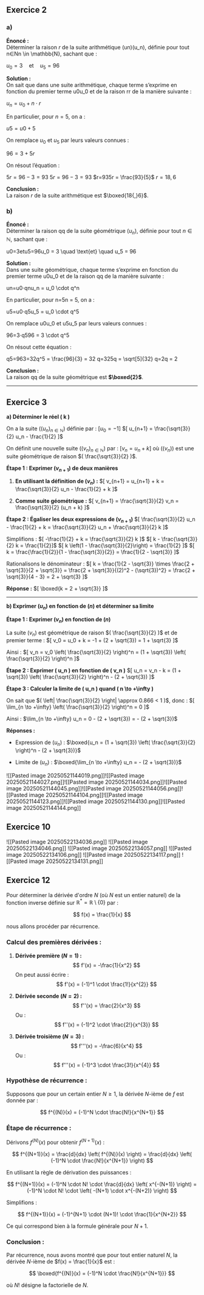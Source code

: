 
## Exercice 2
### a)
**Énoncé :**  
Déterminer la raison $r$ de la suite arithmétique (un)(u_n), définie pour tout n∈Nn \in \mathbb{N}, sachant que :

$u_0 = 3 \quad \text{et} \quad u_5 = 96$ 

**Solution :**  
On sait que dans une suite arithmétique, chaque terme s’exprime en fonction du premier terme u0u_0 et de la raison rr de la manière suivante :

$u_n = u_0 + n \cdot r$ 

En particulier, pour $n=5$, on a :

$u5=u0+5$ 

On remplace $u_0$ et $u_5$ par leurs valeurs connues :

$96 = 3 + 5r$

On résout l’équation :

$5r=96−3=93$
$5r = 96 - 3 = 93$ 
$r=935r = \frac{93}{5}$ 
$r=18,6$

**Conclusion :**  
La raison $r$ de la suite arithmétique est $\boxed{18{,}6}$.



### b)

**Énoncé :**  
Déterminer la raison qq de la suite géométrique $(u_n)$, définie pour tout $n \in \mathbb{N}$, sachant que :

u0=3etu5=96u_0 = 3 \quad \text{et} \quad u_5 = 96

**Solution :**  
Dans une suite géométrique, chaque terme s’exprime en fonction du premier terme u0u_0 et de la raison qq de la manière suivante :

un=u0⋅qnu_n = u_0 \cdot q^n

En particulier, pour n=5n = 5, on a :

u5=u0⋅q5u_5 = u_0 \cdot q^5

On remplace u0u_0 et u5u_5 par leurs valeurs connues :

96=3⋅q596 = 3 \cdot q^5

On résout cette équation :

q5=963=32q^5 = \frac{96}{3} = 32 q=325q = \sqrt[5]{32} q=2q = 2

**Conclusion :**  
La raison qq de la suite géométrique est **$\boxed{2}$**.

---

## Exercice 3

**a) Déterminer le réel \( k \)**

On a la suite $((u_n)_{n \in \mathbb{N}})$ définie par :
$[ u_0 = -1 ]$ 
$[ u_{n+1} = \frac{\sqrt{3}}{2} u_n - \frac{1}{2} ]$

On définit une nouvelle suite $((v_n)_{n \in \mathbb{N}})$ par :
$[ v_n = u_n + k ]$
où $((v_n))$ est une suite géométrique de raison $( \frac{\sqrt{3}}{2} )$.

**Étape 1 : Exprimer $( v_{n+1} )$ de deux manières**

1. **En utilisant la définition de $( v_n )$ :**
   $[ v_{n+1} = u_{n+1} + k = \frac{\sqrt{3}}{2} u_n - \frac{1}{2} + k ]$

2. **Comme suite géométrique :**
   $[ v_{n+1} = \frac{\sqrt{3}}{2} v_n = \frac{\sqrt{3}}{2} (u_n + k) ]$

**Étape 2 : Égaliser les deux expressions de $( v_{n+1} )$**
$[ \frac{\sqrt{3}}{2} u_n - \frac{1}{2} + k = \frac{\sqrt{3}}{2} u_n + \frac{\sqrt{3}}{2} k ]$

Simplifions :
$[ -\frac{1}{2} + k = \frac{\sqrt{3}}{2} k ]$
$[ k - \frac{\sqrt{3}}{2} k = \frac{1}{2}]$
$[ k \left(1 - \frac{\sqrt{3}}{2}\right) = \frac{1}{2} ]$
$[ k = \frac{\frac{1}{2}}{1 - \frac{\sqrt{3}}{2}} = \frac{1}{2 - \sqrt{3}} ]$ 

Rationalisons le dénominateur :
$[ k = \frac{1}{2 - \sqrt{3}} \times \frac{2 + \sqrt{3}}{2 + \sqrt{3}} = \frac{2 + \sqrt{3}}{(2)^2 - (\sqrt{3})^2} = \frac{2 + \sqrt{3}}{4 - 3} = 2 + \sqrt{3} ]$

**Réponse :**
$[ \boxed{k = 2 + \sqrt{3}} ]$

---

**b) Exprimer $( u_n )$ en fonction de $( n )$ et déterminer sa limite**

**Étape 1 : Exprimer $( v_n )$ en fonction de $( n )$**

La suite $(v_n)$ est géométrique de raison $( \frac{\sqrt{3}}{2} )$ et de premier terme :
$[ v_0 = u_0 + k = -1 + (2 + \sqrt{3}) = 1 + \sqrt{3} ]$ 

Ainsi :
$[ v_n = v_0 \left( \frac{\sqrt{3}}{2} \right)^n = (1 + \sqrt{3}) \left( \frac{\sqrt{3}}{2} \right)^n ]$

**Étape 2 : Exprimer \( u_n \) en fonction de \( v_n \)**
$[ u_n = v_n - k = (1 + \sqrt{3}) \left( \frac{\sqrt{3}}{2} \right)^n - (2 + \sqrt{3}) ]$

**Étape 3 : Calculer la limite de \( u_n \) quand \( n \to +\infty \)**

On sait que $( \left| \frac{\sqrt{3}}{2} \right| \approx 0.866 < 1 )$, donc :
$[ \lim_{n \to +\infty} \left( \frac{\sqrt{3}}{2} \right)^n = 0 ]$

Ainsi :
$\lim_{n \to +\infty} u_n = 0 - (2 + \sqrt{3}) = - (2 + \sqrt{3})$

**Réponses :**
- Expression de $( u_n )$ :
  $\boxed{u_n = (1 + \sqrt{3}) \left( \frac{\sqrt{3}}{2} \right)^n - (2 + \sqrt{3})}$

- Limite de $( u_n )$ :
  $\boxed{\lim_{n \to +\infty} u_n = - (2 + \sqrt{3})}$ 

![[Pasted image 20250521144019.png]]![[Pasted image 20250521144027.png]]![[Pasted image 20250521144034.png]]![[Pasted image 20250521144045.png]]![[Pasted image 20250521144056.png]]![[Pasted image 20250521144104.png]]![[Pasted image 20250521144123.png]]![[Pasted image 20250521144130.png]]![[Pasted image 20250521144144.png]]


## Exercice 10

![[Pasted image 20250522134036.png]]
![[Pasted image 20250522134046.png]]
![[Pasted image 20250522134057.png]]
![[Pasted image 20250522134106.png]]
![[Pasted image 20250522134117.png]]
![[Pasted image 20250522134131.png]]

## Exercice 12
Pour déterminer la dérivée d'ordre $N$ (où $N$ est un entier naturel) de la fonction inverse définie sur $\mathbb{R}^* = \mathbb{R} \setminus \{0\}$ par :

$$
f(x) = \frac{1}{x}
$$

nous allons procéder par récurrence.

### **Calcul des premières dérivées :**

1. **Dérivée première ($N = 1$) :**
   $$
   f'(x) = -\frac{1}{x^2}
   $$
   On peut aussi écrire :
   $$
   f'(x) = (-1)^1 \cdot \frac{1!}{x^{2}}
   $$

2. **Dérivée seconde ($N = 2$) :**
   $$
   f''(x) = \frac{2}{x^3}
   $$
   Ou :
   $$
   f''(x) = (-1)^2 \cdot \frac{2!}{x^{3}}
   $$

3. **Dérivée troisième ($N = 3$) :**
   $$
   f'''(x) = -\frac{6}{x^4}
   $$
   Ou :
   $$
   f'''(x) = (-1)^3 \cdot \frac{3!}{x^{4}}
   $$

### **Hypothèse de récurrence :**

Supposons que pour un certain entier $N \geq 1$, la dérivée $N$-ième de $f$ est donnée par :

$$
f^{(N)}(x) = (-1)^N \cdot \frac{N!}{x^{N+1}}
$$

### **Étape de récurrence :**

Dérivons $f^{(N)}(x)$ pour obtenir $f^{(N+1)}(x)$ :

$$
f^{(N+1)}(x) = \frac{d}{dx} \left( f^{(N)}(x) \right) = \frac{d}{dx} \left( (-1)^N \cdot \frac{N!}{x^{N+1}} \right)
$$

En utilisant la règle de dérivation des puissances :

$$
f^{(N+1)}(x) = (-1)^N \cdot N! \cdot \frac{d}{dx} \left( x^{-(N+1)} \right) = (-1)^N \cdot N! \cdot \left( -(N+1) \cdot x^{-(N+2)} \right)
$$

Simplifions :

$$
f^{(N+1)}(x) = (-1)^{N+1} \cdot (N+1)! \cdot \frac{1}{x^{N+2}}
$$

Ce qui correspond bien à la formule générale pour $N+1$.

### **Conclusion :**

Par récurrence, nous avons montré que pour tout entier naturel $N$, la dérivée $N$-ième de $f(x) = \frac{1}{x}$ est :

$$
\boxed{f^{(N)}(x) = (-1)^N \cdot \frac{N!}{x^{N+1}}}
$$

où $N!$ désigne la factorielle de $N$.